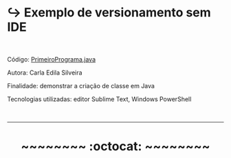 # ↪️ Exemplo de versionamento sem IDE
</br>

Código: [PrimeiroPrograma.java](https://github.com/rosacarla/Teste-sem-ide/blob/master/PrimeiroPrograma.java)  

Autora: Carla Edila Silveira

Finalidade: demonstrar a criação de classe em Java

Tecnologias utilizadas: editor Sublime Text, Windows PowerShell


</br>

---


# <p align="center">~~~~~~~~ :octocat: ~~~~~~~~</p>
